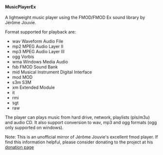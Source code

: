 #### MusicPlayerEx ####
A lightweight music player using the FMOD/FMOD Ex sound library by Jérôme Jouvie.

Format supported for playback are:
  * wav Waveform Audio File
  * mp2 MPEG Audio Layer II
  * mp3 MPEG Audio Layer III
  * ogg Vorbis
  * wma Windows Media Audio
  * fsb FMOD Sound Bank
  * mid Musical Instrument Digital Interface
  * mod MOD
  * s3m S3M
  * xm Extended Module
  * it
  * rmi
  * sgt
  * raw

The player can plays music from hard drive, network, playlists (pls/m3u) and audio CD.
It also support conversion to wav, mp3 and ogg formats (ogg only supported on windows).

Note: This is an unofficial mirror of Jérôme Jouvie's excellent fmod player. If find this information helpful, please consider donating to the project at his [donation page](http://jerome.jouvie.free.fr/donate.php)